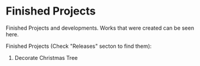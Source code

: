# Finished Projects
Finished Projects and developments.
Works that were created can be seen here.

Finished Projects (Check "Releases" secton to find them):
1. Decorate Christmas Tree
